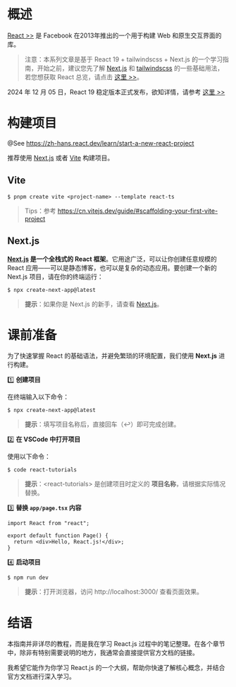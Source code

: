# 概述

[React >>](https://zh-hans.react.dev/) 是 Facebook 在2013年推出的一个用于构建 Web 和原生交互界面的库。

> 注意：本系列文章是基于 React 19 + tailwindscss + Next.js 的一个学习指南，开始之前，建议您先了解  [Next.js](https://nextjs.org/)  和 [tailwindscss](https://tailwindcss.com/) 的一些基础用法，若您想获取 React 总览，请点击 [这里 >>](https://zh-hans.react.dev/reference/react)。

2024 年 12 月 05 日，React 19 稳定版本正式发布，欲知详情，请参考 [这里 >>](https://zh-hans.react.dev/blog/2024/12/05/react-19)

# 构建项目

@See https://zh-hans.react.dev/learn/start-a-new-react-project

推荐使用 [Next.js](https://nextjs.org/) 或者 [Vite](https://cn.vitejs.dev/) 构建项目。

## Vite

```shell
$ pnpm create vite <project-name> --template react-ts
```

> Tips：参考 <https://cn.vitejs.dev/guide/#scaffolding-your-first-vite-project>

## Next.js

**[Next.js](https://nextjs.org/) 是一个全栈式的 React 框架**。它用途广泛，可以让你创建任意规模的 React 应用——可以是静态博客，也可以是复杂的动态应用。要创建一个新的 Next.js 项目，请在你的终端运行：

```shell
$ npx create-next-app@latest
```

> **提示**：如果你是 Next.js 的新手，请查看 [Next.js](https://nextjs.org/)。

# 课前准备

为了快速掌握 React 的基础语法，并避免繁琐的环境配置，我们使用 **Next.js** 进行构建。

1️⃣ **创建项目**

在终端输入以下命令：

```shell
$ npx create-next-app@latest
```

> **提示**：填写项目名称后，直接回车（↩︎）即可完成创建。

2️⃣ **在 VSCode 中打开项目**

使用以下命令：

```shell
$ code react-tutorials
```

> **提示**：\<react-tutorials> 是创建项目时定义的 **项目名称**，请根据实际情况替换。

3️⃣ **替换 `app/page.tsx` 内容**

```tsx
import React from "react";

export default function Page() {
  return <div>Hello, React.js!</div>;
}
```

4️⃣ **启动项目**

```shell
$ npm run dev
```

> **提示**：打开浏览器，访问 http://localhost:3000/ 查看页面效果。

# 结语

本指南并非详尽的教程，而是我在学习 React.js 过程中的笔记整理。在各个章节中，除非有特别需要说明的地方，我通常会直接提供官方文档的链接。

我希望它能作为你学习 React.js 的一个大纲，帮助你快速了解核心概念，并结合官方文档进行深入学习。
